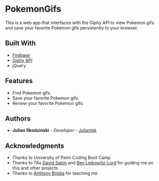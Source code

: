 # PokemonGifs

This is a web app that interfaces with the Giphy API to view Pokemon gifs and save your favorite Pokemon gifs persistently to your browser.

## Built With

* [Firebase](https://firebase.google.com/docs/)
* [Giphy API](https://developers.giphy.com/docs/)
* jQuery

## Features

* Find Pokemon gifs.
* Save your favorite Pokemon gifs.
* Review your favorite Pokemon gifs.


## Authors

* **Julian Skodzinski** - *Developer* - [Juliantsk](https://github.com/juliantsk)

## Acknowledgments

* Thanks to University of Penn Coding Boot Camp
* Thanks to TAs [David Sabin](http://www.davidsabin.me/index.html) and [Ben Leibowitz-Lord](http://benleibowitzlord.com/) for guiding me on this and other projects
* Thanks to [Anthony Briglia](https://www.linkedin.com/in/anthony-briglia-3a888710/) for teaching me
